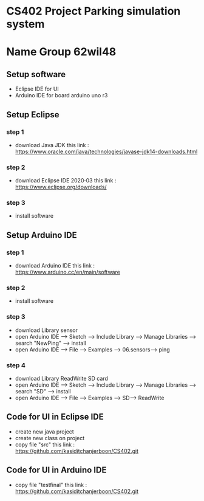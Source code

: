 # CS402 Project Parking simulation system
# Name Group 62wil48

## Setup software
* Eclipse IDE for UI
* Arduino IDE for board arduino uno r3

## Setup Eclipse
### step 1
- download Java JDK this link : https://www.oracle.com/java/technologies/javase-jdk14-downloads.html
### step 2
- download Eclipse IDE 2020‑03 this link : https://www.eclipse.org/downloads/
### step 3
- install software

## Setup Arduino IDE
### step 1
- download Arduino IDE this link : https://www.arduino.cc/en/main/software
### step 2
- install software
### step 3
- download Library sensor
- open Arduino IDE --> Sketch --> Include Library --> Manage Libraries --> search "NewPing" --> install
- open Arduino IDE --> File --> Examples --> 06.sensors--> ping
### step 4
- download Library ReadWrite SD card
- open Arduino IDE --> Sketch --> Include Library --> Manage Libraries --> search "SD" --> install
- open Arduino IDE --> File --> Examples --> SD--> ReadWrite


## Code for UI in Eclipse IDE
- create new java project
- create new class on project
- copy file "src" this link : https://github.com/kasiditchanjerboon/CS402.git

## Code for UI in Arduino IDE
- copy file "testfinal" this link : https://github.com/kasiditchanjerboon/CS402.git

